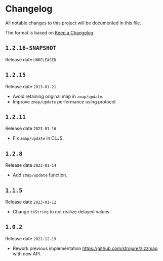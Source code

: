 # Changelog

All notable changes to this project will be documented in this file.

The format is based on [Keep a Changelog](https://keepachangelog.com/en/1.0.0/).

## `1.2.16-SNAPSHOT`

Release date `UNRELEASED`

## `1.2.15`

Release date `2013-01-21`

- Avoid retaining original map in `zmap/update`.
- Improve `zmap/update` performance using protocol.

## `1.2.11`

Release date `2023-01-16`

- Fix `zmap/update` in CLJS.

## `1.2.8`

Release date `2023-01-14`

- Add `zmap/update` function.

## `1.1.5`

Release date `2023-01-12`

- Change `toString` to not realize delayed values.

## `1.0.2`

Release date `2022-12-19`

- Rework previous implementation https://github.com/strojure/zizzmap 
  with new API.
